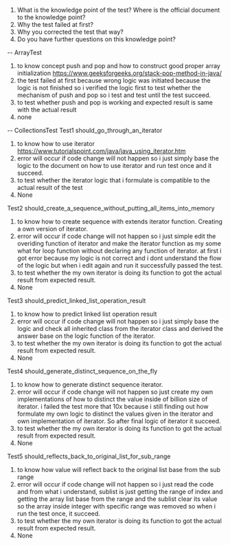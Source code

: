1. What is the knowledge point of the test? Where is the official document to the knowledge point?
2. Why the test failed at first?
3. Why you corrected the test that way?
4. Do you have further questions on this knowledge point?

-- ArrayTest
1. to know concept push and pop and how to construct good proper array initialization https://www.geeksforgeeks.org/stack-pop-method-in-java/
2. the test failed at first because wrong logic was initiated because the logic is not finished so i verified the logic first to test whether the mechanism of push and pop so i test and test until the test succeed.
3. to test whether push and pop is working and expected result is same with the actual result
4. none

-- CollectionsTest
Test1 should_go_through_an_iterator
1. to know how to use iterator https://www.tutorialspoint.com/java/java_using_iterator.htm
2. error will occur if code change will not happen so i just simply base the logic to the document on how to use iterator and run test once and it succeed.
3. to test whether the iterator logic that i formulate is compatible to the actual result of the test
4. None

Test2 should_create_a_sequence_without_putting_all_items_into_memory
1. to know how to create sequence with extends iterator function. Creating a own version of iterator.
2. error will occur if code change will not happen so i just simple edit the overiding function of iterator and make the iterator function as my some what for loop function without declaring any function of iterator. at first i got error because my logic is not correct and i dont understand the flow of the logic but when i edit again and run it successfully passed the test.
3. to test whether the my own iterator is doing its function to got the actual result from expected result.
4. None

Test3 should_predict_linked_list_operation_result
1. to know how to predict linked list operation result
2. error will occur if code change will not happen so i just simply base the logic and check all inherited class from the iterator class and derived the answer base on the logic function of the iterator.
3. to test whether the my own iterator is doing its function to got the actual result from expected result.
4. None

Test4 should_generate_distinct_sequence_on_the_fly
1. to know how to generate distinct sequence iterator.
2. error will occur if code change will not happen so just create my own implementations of how to distinct the value inside of billion size of iterator. i failed the test more that 10x because i still finding out how formulate my own logic to distinct the values given in the iterator and own implementation of iterator. So after final logic of iterator it succeed.
3. to test whether the my own iterator is doing its function to got the actual result from expected result.
4. None

Test5 should_reflects_back_to_original_list_for_sub_range
1. to know how value will reflect back to the original list base from the sub range
2. error will occur if code change will not happen so i just read the code and from what i understand, sublist is just getting the range of index and getting the array list base from the range and the sublist clear its value so the array inside integer with specific range was removed so when i run the test once, it succeed.
3. to test whether the my own iterator is doing its function to got the actual result from expected result.
4. None
